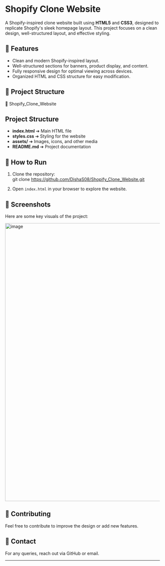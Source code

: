 # Shopify Clone Website  

A Shopify-inspired clone website built using **HTML5** and **CSS3**, designed to replicate Shopify's sleek homepage layout. This project focuses on a clean design, well-structured layout, and effective styling.

## 🔹 Features
- Clean and modern Shopify-inspired layout.
- Well-structured sections for banners, product display, and content.
- Fully responsive design for optimal viewing across devices.
- Organized HTML and CSS structure for easy modification.

## 📂 Project Structure
📂 Shopify_Clone_Website
## Project Structure  
- **index.html** ➔ Main HTML file  
- **styles.css** ➔ Styling for the website  
- **assets/** ➔ Images, icons, and other media  
- **README.md** ➔ Project documentation  


## 🚀 How to Run
1. Clone the repository:  
git clone https://github.com/DishaS08/Shopify_Clone_Website.git

2. Open `index.html` in your browser to explore the website.

## 📸 Screenshots
Here are some key visuals of the project:  

<img width="1887" height="902" alt="image" src="https://github.com/user-attachments/assets/9f89dc3a-efa6-4916-97ae-bd4988c8bb2c" />


## 🤝 Contributing
Feel free to contribute to improve the design or add new features.

## 📧 Contact
For any queries, reach out via GitHub or email.

---
